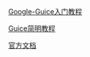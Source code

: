 [Google-Guice入门教程](https://juejin.cn/post/6844903536136814599)

[Guice简明教程](https://zhuanlan.zhihu.com/p/24924391)

[官方文档](https://github.com/google/guice/wiki/GettingStarted)